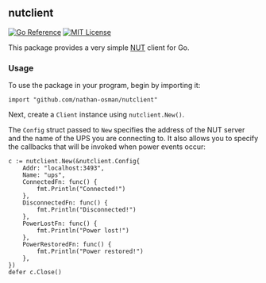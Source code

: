 ## nutclient

[![Go Reference](https://pkg.go.dev/badge/github.com/nathan-osman/nutclient.svg)](https://pkg.go.dev/github.com/nathan-osman/nutclient)
[![MIT License](https://img.shields.io/badge/license-MIT-9370d8.svg?style=flat)](https://opensource.org/licenses/MIT)

This package provides a very simple [NUT](https://networkupstools.org/) client for Go.

### Usage

To use the package in your program, begin by importing it:

```golang
import "github.com/nathan-osman/nutclient"
```

Next, create a `Client` instance using `nutclient.New()`.

The `Config` struct passed to `New` specifies the address of the NUT server and the name of the UPS you are connecting to. It also allows you to specify the callbacks that will be invoked when power events occur:

```golang
c := nutclient.New(&nutclient.Config{
    Addr: "localhost:3493",
    Name: "ups",
    ConnectedFn: func() {
        fmt.Println("Connected!")
    },
    DisconnectedFn: func() {
        fmt.Println("Disconnected!")
    },
    PowerLostFn: func() {
        fmt.Println("Power lost!")
    },
    PowerRestoredFn: func() {
        fmt.Println("Power restored!")
    },
})
defer c.Close()
```

